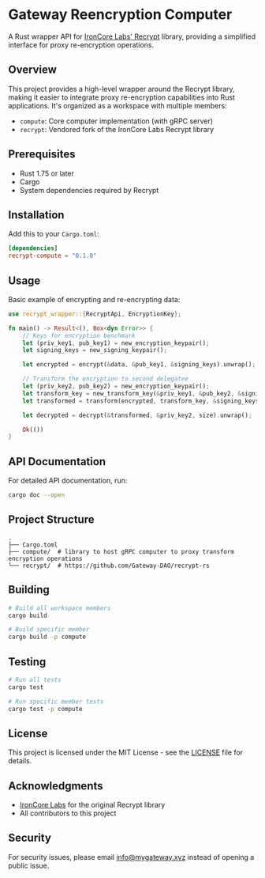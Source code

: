 # Gateway Reencryption Computer

A Rust wrapper API for [IronCore Labs&#39; Recrypt](https://github.com/ironcorelabs/recrypt) library, providing a simplified interface for proxy re-encryption operations.

## Overview

This project provides a high-level wrapper around the Recrypt library, making it easier to integrate proxy re-encryption capabilities into Rust applications. It's organized as a workspace with multiple members:

-   `compute`: Core computer implementation (with gRPC server)
-   `recrypt`: Vendored fork of the IronCore Labs Recrypt library

## Prerequisites

-   Rust 1.75 or later
-   Cargo
-   System dependencies required by Recrypt

## Installation

Add this to your `Cargo.toml`:

```toml
[dependencies]
recrypt-compute = "0.1.0"
```

## Usage

Basic example of encrypting and re-encrypting data:

```rust
use recrypt_wrapper::{RecryptApi, EncryptionKey};

fn main() -> Result<(), Box<dyn Error>> {
    // Keys for encryption benchmark
    let (priv_key1, pub_key1) = new_encryption_keypair();
    let signing_keys = new_signing_keypair();

    let encrypted = encrypt(&data, &pub_key1, &signing_keys).unwrap();

    // Transform the encryption to second delegatee
    let (priv_key2, pub_key2) = new_encryption_keypair();
    let transform_key = new_transform_key(&priv_key1, &pub_key2, &signing_keys);
    let transformed = transform(encrypted, transform_key, &signing_keys);

    let decrypted = decrypt(&transformed, &priv_key2, size).unwrap();

    Ok(())
}
```

## API Documentation

For detailed API documentation, run:

```bash
cargo doc --open
```

## Project Structure

```
.
├── Cargo.toml
├── compute/  # library to host gRPC computer to proxy transform encryption operations
└── recrypt/  # https://github.com/Gateway-DAO/recrypt-rs
```

## Building

```bash
# Build all workspace members
cargo build

# Build specific member
cargo build -p compute
```

## Testing

```bash
# Run all tests
cargo test

# Run specific member tests
cargo test -p compute
```

## License

This project is licensed under the MIT License - see the [LICENSE](LICENSE) file for details.

## Acknowledgments

-   [IronCore Labs](https://github.com/ironcorelabs) for the original Recrypt library
-   All contributors to this project

## Security

For security issues, please email [info@mygateway.xyz](mailto:info@mygateway.xyz) instead of opening a public issue.
